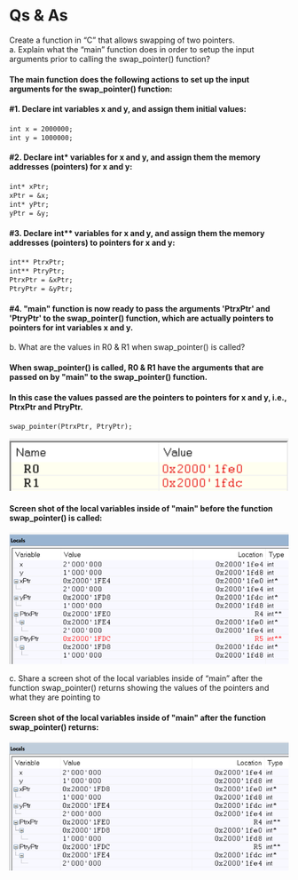 # Qs & As  

Create a function in “C” that allows swapping of two pointers.  
a. Explain what the “main” function does in order to setup the input arguments prior to 
calling the swap_pointer() function?
#### The main function does the following actions to set up the input arguments for the swap_pointer() function:  
#### #1. Declare int variables x and y, and assign them initial values:
    int x = 2000000;
    int y = 1000000;  
#### #2. Declare int* variables for x and y, and assign them the memory addresses (pointers) for x and y:  
    int* xPtr;
    xPtr = &x;
    int* yPtr;
    yPtr = &y;  
#### #3. Declare int** variables for x and y, and assign them the memory addresses (pointers) to pointers for x and y:  
    int** PtrxPtr;
    int** PtryPtr;
    PtrxPtr = &xPtr;
    PtryPtr = &yPtr;  
#### #4. "main" function is now ready to pass the arguments 'PtrxPtr' and 'PtryPtr' to the swap_pointer() function, which are actually pointers to pointers for int variables x and y.  

b. What are the values in R0 & R1 when swap_pointer() is called?  
#### When swap_pointer() is called, R0 & R1 have the arguments that are passed on by "main" to the swap_pointer() function.  
#### In this case the values passed are the pointers to pointers for x and y, i.e., PtrxPtr and PtryPtr.  
    swap_pointer(PtrxPtr, PtryPtr);
   ![ro-r1](https://github.com/isjosan/embsys310/blob/master/assignment05/swap-pointers-C/images/r0-r1.PNG)  
#### Screen shot of the local variables inside of "main" before the function swap_pointer() is called:
   ![before-swap](https://github.com/isjosan/embsys310/blob/master/assignment05/swap-pointers-C/images/before-swap.PNG)  
   
c. Share a screen shot of the local variables inside of “main” after the function 
swap_pointer() returns showing the values of the pointers and what they are pointing to  
#### Screen shot of the local variables inside of "main" after the function swap_pointer() returns:  
   ![after_swap](https://github.com/isjosan/embsys310/blob/master/assignment05/swap-pointers-C/images/after-swap.PNG)   
   
